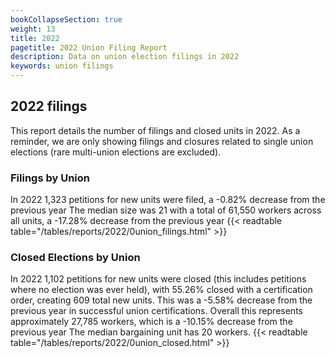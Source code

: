 ```yaml
---
bookCollapseSection: true
weight: 13
title: 2022
pagetitle: 2022 Union Filing Report
description: Data on union election filings in 2022
keywords: union filings
---
```


## 2022 filings

This report details the number of filings and closed units in 2022. As a reminder, we are only showing filings and closures related to single union elections (rare multi-union elections are excluded).

### Filings by Union
In 2022 1,323 petitions for new units were filed, a -0.82% decrease from the previous year The median size was 21 with a total of 61,550 workers across all units, a -17.28% decrease from the previous year
{{< readtable table="/tables/reports/2022/0union_filings.html" >}}

### Closed Elections by Union
In 2022 1,102 petitions for new units were closed (this includes petitions where no election was ever held), with 55.26% closed with a certification order, creating 609 total new units. This was a -5.58% decrease from the previous year in successful union certifications. Overall this represents approximately 27,785 workers, which is a -10.15% decrease from the previous year The median bargaining unit has 20 workers.
{{< readtable table="/tables/reports/2022/0union_closed.html" >}}
